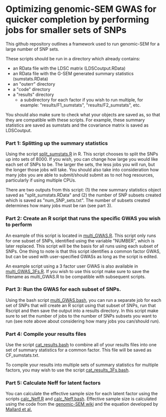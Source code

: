 # Optimizing genomic-SEM GWAS for quicker completion by performing jobs for smaller sets of SNPs


This github repository outlines a framework used to run genomic-SEM for a large number of SNP sets.

These scripts should be run in a directory which already contains:

* an RData file with the LDSC matrix (LDSCoutput.RData)
* an RData file with the G-SEM generated summary statistics (sumstats.RData)
* an "outerr" directory
* a "code" directory
* a "results" directory
  * a subdirectory for each factor if you wish to run multiple, for example: "results/F1_sumstats", "results/F2_sumstats", etc.  

You should also make sure to check what your objects are saved as, so that they are compatible with these scripts.
For example, these summary statistics are saved as sumstats and the covariance matrix is saved as LDSCoutput.

### Part 1: Splitting up the summary statistics

Using the script [split_sumstats.R](https://github.com/sarahcolbert/quickSEMGWAS/blob/master/split_sumstats.R) in R. This script chooses to split the SNPs up into sets of 8000. If you wish, you can change how large you would like each set of SNPs to be. The larger the sets, the less jobs you will run, but the longer those jobs will take. You should also take into consideration how many jobs you are able to submit/should submit as to not hog resources, particularly if using multiple CPUs.

There are two outputs from this script: (1) the new summary statistics object saved as "split_sumstats.RData" and (2) the number of SNP subsets created which is saved as "num_SNP_sets.txt". The number of subsets created determines how many jobs must be ran (see part 3).

### Part 2: Create an R script that runs the specific GWAS you wish to perform

An example of this script is located in [multi_GWAS.R](https://github.com/sarahcolbert/quickSEMGWAS/blob/master/multi_GWAS.R). This script only runs for one subset of SNPs, identified using the variable "NUMBER", which is later replaced. This script will be the basis for all runs using each subset of SNPs. One thing to note is that this script identifies a common factor GWAS, but can be used with user-specified GWASs as long as the script is edited.

An example script using a 3 factor user GWAS is also available in [multi_GWAS_3Fs.R](https://github.com/sarahcolbert/quickSEMGWAS/blob/master/multi_GWAS_3Fs.R). If you wish to use this script make sure to save the filename as multi_GWAS.R to be compatible with subsequent scripts.


### Part 3: Run the GWAS for each subset of SNPs.
Using the bash script [multi_GWAS.bash](https://github.com/sarahcolbert/quickSEMGWAS/blob/master/multi_GWAS.bash), you can run a separate job for each set of SNPs that will create an R script using that subset of SNPs, run that Rscript and then save the output into a results directory. In this script make sure to set the number of jobs to the number of SNPs subsets you want to run (see note above about considering how many jobs you can/should run).

### Part 4: Compile your results files
Use the script [cat_results.bash](https://github.com/sarahcolbert/quickSEMGWAS/blob/master/cat_results.bash) to combine all of your results files into one set of summary statistics for a common factor. This file will be saved as CF_sumstats.txt.

To compile your results into multiple sets of summary statistics for multiple factors, you may wish to use the script [cat_results_3Fs.bash](https://github.com/sarahcolbert/quickSEMGWAS/blob/master/cat_results_3Fs.bash).

### Part 5: Calculate Neff for latent factors
You can calculate the effective sample size for each latent factor using the scripts [calc_Neff.R](https://github.com/sarahcolbert/quickSEMGWAS/blob/master/calc_Neff.R) and [calc_Neff.bash](https://github.com/sarahcolbert/quickSEMGWAS/blob/master/calc_Neff.bash). Effective sample size is calculated using the code from the [genomic-SEM wiki](https://github.com/MichelNivard/GenomicSEM/wiki/4.-Common-Factor-GWAS) and the equation developed by [Mallard et al.](https://www.biorxiv.org/content/10.1101/603134v1.abstract)
